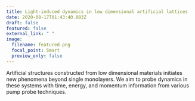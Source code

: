 ```yaml
---
title: Light-induced dynamics in low dimensional artificial lattices
date: 2020-08-17T01:43:40.083Z
draft: false
featured: false
external_link: " "
image:
  filename: featured.png
  focal_point: Smart
  preview_only: false
---
```

Artificial structures constructed from low dimensional materials initiates new phenomena beyond single monolayers. We aim to probe dynamics in these systems with time, energy, and momentum information from various pump probe techniques.